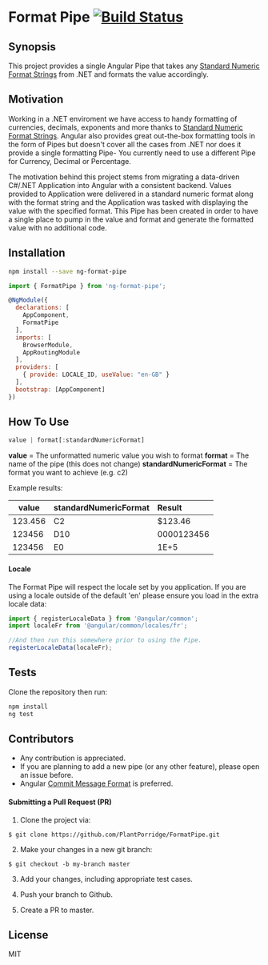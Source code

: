 # Format Pipe [![Build Status](https://travis-ci.org/PlantPorridge/FormatPipe.svg?branch=master)](https://travis-ci.org/PlantPorridge/FormatPipe)

## Synopsis

This project provides a single Angular Pipe that takes any [Standard Numeric Format Strings](https://docs.microsoft.com/en-us/dotnet/standard/base-types/standard-numeric-format-strings) from .NET and formats the value accordingly.

## Motivation

Working in a .NET enviroment we have access to handy formatting of currencies, decimals, exponents and more thanks to [Standard Numeric Format Strings](https://docs.microsoft.com/en-us/dotnet/standard/base-types/standard-numeric-format-strings). Angular also provides great out-the-box formatting tools in the form of Pipes but doesn't cover all the cases from .NET nor does it provide a single formatting Pipe- You currently need to use a different Pipe for Currency, Decimal or Percentage. 

The motivation behind this project stems from migrating a data-driven C#/.NET Application into Angular with a consistent backend. Values provided to Application were delivered in a standard numeric format along with the format string and the Application was tasked with displaying the value with the specified format. This Pipe has been created in order to have a single place to pump in the value and format and generate the formatted value with no additional code.

## Installation

```sh
npm install --save ng-format-pipe
```

```javascript
import { FormatPipe } from 'ng-format-pipe';

@NgModule({
  declarations: [
    AppComponent,
    FormatPipe
  ],
  imports: [
    BrowserModule,
    AppRoutingModule
  ],
  providers: [
    { provide: LOCALE_ID, useValue: "en-GB" }
  ],
  bootstrap: [AppComponent]
})
```

## How To Use

```javascript
value | format[:standardNumericFormat]
```

**value** = The unformatted numeric value you wish to format
**format** = The name of the pipe (this does not change)
**standardNumericFormat** = The format you want to achieve (e.g. c2)

Example results:

| value         | standardNumericFormat  | Result  |
| ------------- |:-------------| :-----     |
| 123.456       | C2            | $123.46    |
| 123456        | D10           | 0000123456 |
| 123456        | E0            | 1E+5       |

#### Locale

The Format Pipe will respect the locale set by you application.
If you are using a locale outside of the default 'en' please ensure you load in the extra locale data:

```javascript
import { registerLocaleData } from '@angular/common';
import localeFr from '@angular/common/locales/fr';

//And then run this somewhere prior to using the Pipe.
registerLocaleData(localeFr); 
```

## Tests

Clone the repository then run:

```sh
npm install
ng test
```

## Contributors

- Any contribution is appreciated.
- If you are planning to add a new pipe (or any other feature), please open an issue before.
- Angular [Commit Message Format](https://github.com/angular/angular/blob/master/CONTRIBUTING.md#commit) is preferred.

#### Submitting a Pull Request (PR)
1. Clone the project via:
  ```
  $ git clone https://github.com/PlantPorridge/FormatPipe.git
  ```
  
2. Make your changes in a new git branch:
  ```
  $ git checkout -b my-branch master
  ```
  
3. Add your changes, including appropriate test cases.

4. Push your branch to Github.

5. Create a PR to master.

## License

MIT